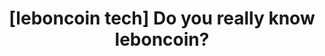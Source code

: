 ---
display-order: 99
talk_locale: fr_FR
i18n-key: 2024-talk-atelier-1-4-leboncoin
length: 25
pub_date: "2024-09-05"
speakers:
  - thibaut_sabot
  - jeremie_pereira
title: "[leboncoin tech] Do you really know leboncoin?"
subtitle: ~
excerpt: |
  Come and discover what goes on behind the scenes at leboncoin, France's favorite classifieds site.
  Anecdotes and secrets shared!
description: |
  Come and discover what goes on behind the scenes at leboncoin, France's favorite classifieds site.
  Anecdotes and secrets shared!
slides:
  name: ~
  url: ~
video:
  name: ~
  url: ~
cta:
  name: Register for the workshop
  url: https://docs.google.com/forms/d/1z6ek95TK0lsGwGX52krSoKXdeHy7R0CD8RsS6yoPtFQ/edit
---